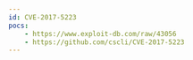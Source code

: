 ```yaml
---
id: CVE-2017-5223
pocs: 
    - https://www.exploit-db.com/raw/43056
    - https://github.com/cscli/CVE-2017-5223
---
```

